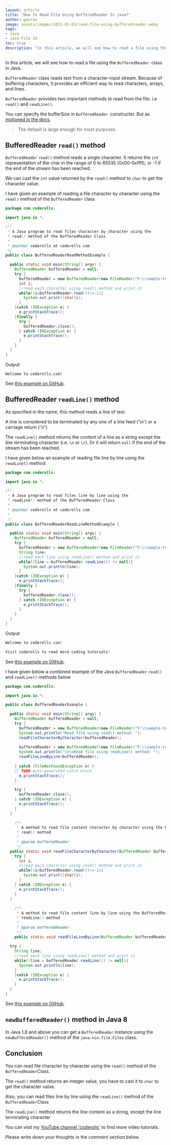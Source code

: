 ```yaml
---
layout: article
title: "How To Read File Using BufferedReader In Java?"
author: gaurav
image: assets/images/2021-01-03/read-file-using-bufferedreader.webp
tags:
- Java
- Java File IO
toc: true
description: "In this article, we will see how to read a file using the `BufferedReader` class in Java."
---
```


In this article, we will see how to read a file using the `BufferedReader `class in Java.

`BufferedReader` class reads text from a character-input stream. Because of buffering characters, it provides an  efficient way to read characters, arrays, and lines.

`BufferedReader` provides two important  methods to read from the file. i.e `read()` and `readLine()`.

You can specify the bufferSize in `BufferedReader `constructer. But as [motioned in the docs](https://docs.oracle.com/javase/8/docs/api/java/io/BufferedReader.html), 
>The default is large enough for most purposes.

## BufferedReader `read()` method

`BufferedReader` `read()` method reads a single character. It returns the `int` representation of the char in the range of 0 to 65535 (0x00-0xffff), or -1 if the end of the stream has been reached.

We can cast the `int` value returned by the `read()` method to `char` to get the character value.

I have given an example of reading a file character by character using the `read()` method of the `BufferedReader` class
```java
package com.coderolls;

import java.io.*;

/**
 * A Java program to read files character by character using the
 * read() method of the BufferedReader Class.
 * 
 * @author coderolls at coderolls.com
 */
public class BufferedReaderReadMethodExample {

  public static void main(String[] args) {
    BufferedReader bufferedReader = null;
    try {
      bufferedReader = new BufferedReader(new FileReader("F:\\sample-text.txt"));
      int i;
      //read each character using read() method and print it
      while((i=bufferedReader.read())!=-1){  
        System.out.print((char)i);  
      }
    }catch (IOException e) {
      e.printStackTrace();
    }finally {
      try {
        bufferedReader.close();
      } catch (IOException e) {
        e.printStackTrace();
      }
    }
  }
}
```
Output
```
Welcome to coderolls.com!
```
See [this example on GitHub](https://github.com/coderolls/blogpost-coding-examples/blob/main/java-files-io/BufferedReaderReadMethodExample.java).

## BufferedReader `readLine()` method
As specified in the name, this method reads a line of text.

A line is considered to be terminated by any one of a line feed ('\n') or  a carriage return ('\r').

The `readLine()` method returns the content of a line as a string except the line terminating character (i.e. `\n` or `\r`). Or it will return `null` if the end of the stream has been reached.

I have given below an example of reading file line by line using the `readLine()` method

```java
package com.coderolls;

import java.io.*;

/**
 * A Java program to read files line by line using the
 * readLine() method of the BufferedReader Class.
 * 
 * @author coderolls at coderolls.com
 *
 */
public class BufferedReaderReadLineMethodExample {

  public static void main(String[] args) {
    BufferedReader bufferedReader = null;
    try {
      bufferedReader = new BufferedReader(new FileReader("F:\\sample-text-two-lines.txt"));
      String line;
      //read each line using readLine() method and print it
      while((line = bufferedReader.readLine()) != null){  
        System.out.println(line);  
      }
    }catch (IOException e) {
      e.printStackTrace();
    }finally {
      try {
        bufferedReader.close();
      } catch (IOException e) {
        e.printStackTrace();
      }
    }
  }
}
```
Output
```java
Welcome to coderolls.com!

Visit coderolls to read more coding tutorials!
```
See [this example on GitHub](https://github.com/coderolls/blogpost-coding-examples/blob/main/java-files-io/BufferedReaderReadLineMethodExample.java).

I have given below a combined example of the Java `BufferedReader` `read()` and `readLine()` methods below

```java
package com.coderolls;

import java.io.*;

public class BufferedReaderExanple {

  public static void main(String[] args) {
    BufferedReader bufferedReader = null;
    try {
      bufferedReader = new BufferedReader(new FileReader("F:\\sample-text.txt"));
      System.out.println("Read file using read() method: ");
      readFileCharacterByCharacter(bufferedReader);
      
      bufferedReader = new BufferedReader(new FileReader("F:\\sample-text-two-lines.txt"));
      System.out.println("\n\nRead file using readLine() method: ");
      readFileLineByLine(bufferedReader);
    
    } catch (FileNotFoundException e) {
    // TODO Auto-generated catch block
      e.printStackTrace();
    }

    try {
      bufferedReader.close();
    } catch (IOException e) {
      e.printStackTrace();
    }
  }
	
	/**
	 * A method to read file content character by character using the BufferedReader 
	 * read() method
	 * 
	 * @param bufferedReader
	 */
  public static void readFileCharacterByCharacter(BufferedReader bufferedReader) {
    try {
      int i;
      //read each character using read() method and print it
      while((i=bufferedReader.read())!=-1){  
        System.out.print((char)i);  
      }
    } catch (IOException e) {
      e.printStackTrace();
    }
  }
	
	/**
	 * A method to read file content line by line using the BufferedReader 
	 * readLine() method
	 * 
	 * @param bufferedReader
	 */
	public static void readFileLineByLine(BufferedReader bufferedReader) {
		
  try {
    String line;
    //read each line using readLine() method and print it
    while((line = bufferedReader.readLine()) != null){  
      System.out.println(line);  
    } 
    }catch (IOException e) {
      e.printStackTrace();
    }	
  }
}
```

See [this example on GitHub](https://github.com/coderolls/blogpost-coding-examples/blob/main/java-files-io/BufferedReaderExanple.java).

## `newBufferedReader()` method in Java 8 

In Java 1.8 and above you can get a `BufferedReader` instance using the `newBufferedReader()` method of the `java.nio.file.Files` class.

## Conclusion

You can read file character by character using the `read()` method of the `BufferedReader`Class.

The `read()` method returns an integer value, you have to cast it to `char` to get the character value.

Also, you can read files line by line using the `readLine()` method of the `BufferedReader`Class

The `readLine()` method returns the line content as a string, except the line terminating character

You can visit my [YouTube channel 'coderolls'](https://www.youtube.com/channel/UCl31HHUdQbSHOQfc9L-wo3w?view_as=subscriber?sub_confirmation=1) to find more video tutorials.

Please write down your thoughts in the comment section below.
